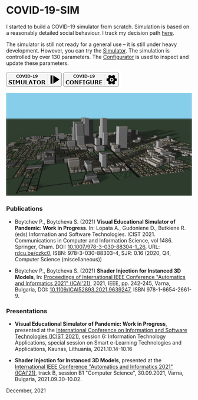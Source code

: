 # COVID-19-SIM

I started to build a COVID-19 simulator from scratch. Simulation is based on a reasonably detailed social behaviour. I track my decision path [here](https://twitter.com/PavelBoytchev).

The simulator is still not ready for a general use &ndash; it is still under heavy development. However, you can try the [Simulator](https://boytchev.github.io/COVID-19-SIM/covid-19-simulator.html). The simulation is controlled by over 130 parameters. The [Configurator](https://boytchev.github.io/COVID-19-SIM/covid-19-configurator.html) is used to inspect and update these parameters.

[<img src="icons/simulator-button.png">](https://boytchev.github.io/COVID-19-SIM/covid-19-simulator.html)
[<img src="icons/configurator-button.png">](https://boytchev.github.io/COVID-19-SIM/covid-19-configurator.html)

[<img src="icons/logo.jpg">](https://boytchev.github.io/COVID-19-SIM/covid-19-simulator.html)

 
### Publications
* Boytchev P., Boytcheva S. (2021) **Visual Educational Simulator of Pandemic: Work in Progress**. In: Lopata A., Gudoniene D., Butkiene R. (eds) Information and Software Technologies. ICIST 2021. Communications in Computer and Information Science, vol 1486. Springer, Cham. DOI: [10.1007/978-3-030-88304-1_26](https://doi.org/10.1007/978-3-030-88304-1_26), URL: [rdcu.be/czkc0](https://rdcu.be/czkc0), ISBN: 978-3-030-88303-4, SJR: 0.16 (2020, Q4, Computer Science (miscellaneous))

* Boytchev P., Boytcheva S. (2021) **Shader Injection for Instanced 3D Models**, In: 
[Proceedings of International IEEE Conference "Automatics and Informatics 2021" (ICAI'21)](http://icai-conf.org/), 2021, IEEE, pp. 242-245, Varna, Bulgaria, DOI: [10.1109/ICAI52893.2021.9639247](https://doi.org/10.1109/ICAI52893.2021.9639247), ISBN 978-1-6654-2661-9.

 
### Presentations
* **Visual Educational Simulator of Pandemic: Work in Progress**, presented at the [International Conference on Information and Software Technologies (ICIST 2021)](https://icist.ktu.edu/), session 6: Information Technology Applications, special session on Smart e-Learning Technologies and Applications, Kaunas, Lithuania, 2021.10.14-10.16

* **Shader Injection for Instanced 3D Models**, presented at the [International IEEE Conference "Automatics and Informatics 2021" (ICAI'21)](http://icai-conf.org/), track B, session B1 "Computer Science", 30.09.2021, Varna, Bulgaria, 2021.09.30-10.02.

	
December, 2021
 
